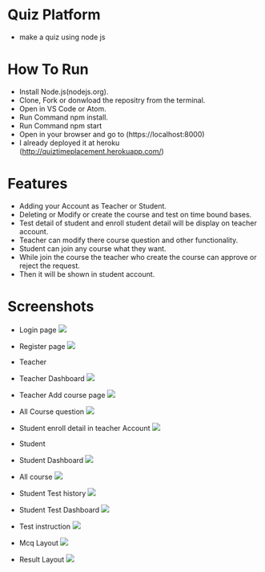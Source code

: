 # Quiz Platform
* make a quiz using node js

# How To Run
* Install Node.js(nodejs.org).
* Clone, Fork or donwload the repositry from the terminal.
* Open in VS Code or Atom.
* Run Command npm install.
* Run Command npm start
* Open in your browser and go to (https://localhost:8000)
* I already deployed it at heroku (http://quiztimeplacement.herokuapp.com/)

# Features
* Adding your Account as Teacher or Student.
* Deleting or Modify or create the course and test on time bound bases.
* Test detail of student and enroll student detail will be display on teacher account.
* Teacher can modify there course question and other functionality.
* Student can join any course what they want.
* While join the course the teacher who create the course can approve or reject the request.
* Then it will be shown in student account.

# Screenshots

* Login page
![](./assests/image/l1.png)
* Register page
![](./assests/image/l2.png)

* Teacher 

* Teacher Dashboard
![](./assests/image/td.png)

* Teacher Add course page
![](./assests/image/tac.png)

* All Course question
![](./assests/image/tq.png)

* Student enroll detail in teacher Account
![](./assests/image/tes.png)


* Student

* Student Dashboard
![](./assests/image/sd.png)

* All course
![](./assests/image/ec.png)

* Student Test history
![](./assests/image/sh.png)

* Student Test Dashboard
![](./assests/image/testd.png)

* Test instruction
![](./assests/image/inc.png)

* Mcq Layout
![](./assests/image/mcq.png)

* Result Layout
![](./assests/image/res.png)